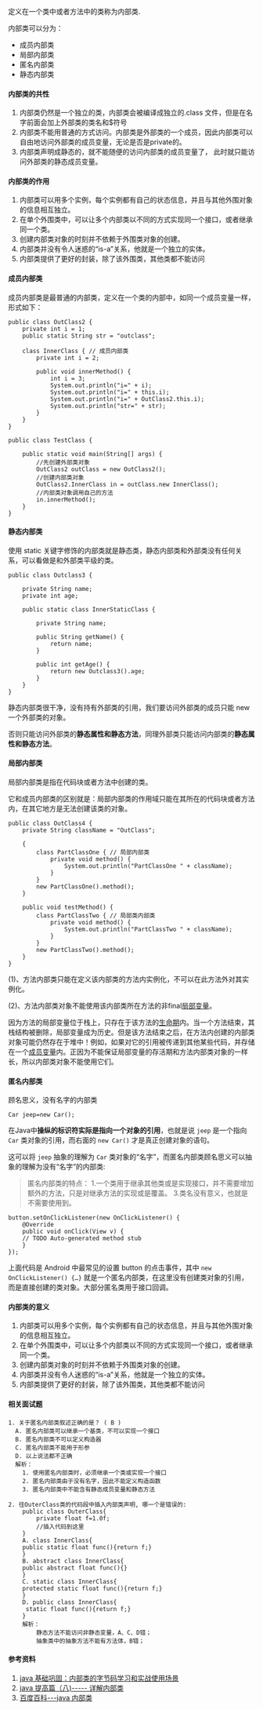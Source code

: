 定义在一个类中或者方法中的类称为内部类.

内部类可以分为：

* 成员内部类
* 局部内部类
* 匿名内部类
* 静态内部类

#### 内部类的共性

1. 内部类仍然是一个独立的类，内部类会被编译成独立的.class 文件，但是在名字前面会加上外部类的类名和$符号
2. 内部类不能用普通的方式访问。内部类是外部类的一个成员，因此内部类可以自由地访问外部类的成员变量，无论是否是private的。
3. 内部类声明成静态的，就不能随便的访问内部类的成员变量了， 此时就只能访问外部类的静态成员变量。

#### 内部类的作用

1. 内部类可以用多个实例，每个实例都有自己的状态信息，并且与其他外围对象的信息相互独立。
2. 在单个外围类中，可以让多个内部类以不同的方式实现同一个接口，或者继承同一个类。
3. 创建内部类对象的时刻并不依赖于外围类对象的创建。
4. 内部类并没有令人迷惑的“is-a”关系，他就是一个独立的实体。
5. 内部类提供了更好的封装，除了该外围类，其他类都不能访问

#### 成员内部类

成员内部类是最普通的内部类，定义在一个类的内部中，如同一个成员变量一样，形式如下：

```
public class OutClass2 {
    private int i = 1;
    public static String str = "outclass";

    class InnerClass { // 成员内部类
        private int i = 2;

        public void innerMethod() {
            int i = 3;
            System.out.println("i=" + i);
            System.out.println("i=" + this.i);
            System.out.println("i=" + OutClass2.this.i);
            System.out.println("str=" + str);
        }
    }
}

public class TestClass {

    public static void main(String[] args) {
        //先创建外部类对象
        OutClass2 outClass = new OutClass2(); 
        //创建内部类对象
        OutClass2.InnerClass in = outClass.new InnerClass();
        //内部类对象调用自己的方法
        in.innerMethod();
    }
} 
```

#### 静态内部类

使用 static 关键字修饰的内部类就是静态类，静态内部类和外部类没有任何关系，可以看做是和外部类平级的类。

```
public class Outclass3 {

    private String name;
    private int age;

    public static class InnerStaticClass {

        private String name;

        public String getName() {
            return name;
        }

        public int getAge() {
            return new Outclass3().age;
        }
    }
}
```

静态内部类很干净，没有持有外部类的引用，我们要访问外部类的成员只能 new 一个外部类的对象。

否则只能访问外部类的**静态属性和静态方法**，同理外部类只能访问内部类的**静态属性和静态方法**。

#### 局部内部类

局部内部类是指在代码块或者方法中创建的类。

它和成员内部类的区别就是：局部内部类的作用域只能在其所在的代码块或者方法内，在其它地方是无法创建该类的对象。

```
public class OutClass4 {
    private String className = "OutClass";

    {
        class PartClassOne { // 局部内部类
            private void method() {
                System.out.println("PartClassOne " + className);
            }
        }
        new PartClassOne().method();
    }

    public void testMethod() {
        class PartClassTwo { // 局部类内部类
            private void method() {
                System.out.println("PartClassTwo " + className);
            }
        }
        new PartClassTwo().method();
    }
}
```

(1)、方法内部类只能在定义该内部类的方法内实例化，不可以在此方法外对其实例化。

(2)、方法内部类对象不能使用该内部类所在方法的非final[局部变量](https://baike.baidu.com/item/%E5%B1%80%E9%83%A8%E5%8F%98%E9%87%8F)。

因为方法的局部变量位于栈上，只存在于该方法的[生命期](https://baike.baidu.com/item/%E7%94%9F%E5%91%BD%E6%9C%9F)内。当一个方法结束，其栈结构被删除，局部变量成为历史。但是该方法结束之后，在方法内创建的内部类对象可能仍然存在于堆中！例如，如果对它的引用被传递到其他某些代码，并存储在一个[成员变量](https://baike.baidu.com/item/%E6%88%90%E5%91%98%E5%8F%98%E9%87%8F)内。正因为不能保证局部变量的存活期和方法内部类对象的一样长，所以内部类对象不能使用它们。

#### 匿名内部类

顾名思义，没有名字的内部类

`Car jeep=new Car();`

在Java中**操纵的标识符实际是指向一个对象的引用**，也就是说 `jeep` 是一个指向 `Car` 类对象的引用，而右面的 `new Car()` 才是真正创建对象的语句。

这可以将 `jeep` 抽象的理解为 `Car` 类对象的“名字”，而匿名内部类顾名思义可以抽象的理解为没有“名字”的内部类:

> 匿名内部类的特点： 
> 1.一个类用于继承其他类或是实现接口，并不需要增加额外的方法，只是对继承方法的实现或是覆盖。 
> 3.类名没有意义，也就是不需要使用到。

```
button.setOnClickListener(new OnClickListener() {
    @Override
    public void onClick(View v) {
    // TODO Auto-generated method stub
    }
});
```

上面代码是 Android 中最常见的设置 button 的点击事件，其中 `new OnClickListener() {…}` 就是一个匿名内部类，在这里没有创建类对象的引用，而是直接创建的类对象。大部分匿名类用于接口回调。

#### 内部类的意义

1. 内部类可以用多个实例，每个实例都有自己的状态信息，并且与其他外围对象的信息相互独立。
2. 在单个外围类中，可以让多个内部类以不同的方式实现同一个接口，或者继承同一个类。
3. 创建内部类对象的时刻并不依赖于外围类对象的创建。
4. 内部类并没有令人迷惑的“is-a”关系，他就是一个独立的实体。
5. 内部类提供了更好的封装，除了该外围类，其他类都不能访问

#### 相关面试题

```
1. 关于匿名内部类叙述正确的是？ ( B )
  A. 匿名内部类可以继承一个基类，不可以实现一个接口
  B. 匿名内部类不可以定义构造器
  C. 匿名内部类不能用于形参
  D. 以上说法都不正确
  解析：
  	1. 使用匿名内部类时，必须继承一个类或实现一个接口
  	2. 匿名内部类由于没有名字，因此不能定义构造函数
  	3. 匿名内部类中不能含有静态成员变量和静态方法
  	
2. 往OuterClass类的代码段中插入内部类声明, 哪一个是错误的:
    public class OuterClass{
        private float f=1.0f;
        //插入代码到这里
    }
    A. class InnerClass{
    public static float func(){return f;}
    }
    B. abstract class InnerClass{
    public abstract float func(){}
    }
    C. static class InnerClass{
    protected static float func(){return f;}
    }
    D. public class InnerClass{
     static float func(){return f;}
    }
  	解析：
  		静态方法不能访问非静态变量，A、C、D错；
		抽象类中的抽象方法不能有方法体，B错；
```



#### 参考资料

1. [java 基础巩固：内部类的字节码学习和实战使用场景](http://blog.csdn.net/u011240877/article/details/78682097) 
2. [java 提高篇（八)----- 详解内部类](https://www.cnblogs.com/chenssy/p/3388487.html) 
3. [百度百科---java 内部类](https://baike.baidu.com/item/java%E5%86%85%E9%83%A8%E7%B1%BB) 